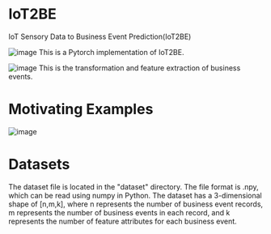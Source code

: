 # IoT2BE

IoT Sensory Data to Business Event Prediction(IoT2BE)

 ![image](https://user-images.githubusercontent.com/86541762/221352946-e7fd8d0b-cf2d-475a-9ad6-f19907c5930b.png)
This is a Pytorch implementation of IoT2BE.

![image](https://user-images.githubusercontent.com/86541762/221353867-a963a5f0-7e0e-4502-8242-22f0debe46bb.png)
This is the transformation and feature extraction of business events.

# Motivating Examples
![image](https://user-images.githubusercontent.com/86541762/221353970-7e084636-9081-4d7f-a523-586561ae58b5.png)



# Datasets

The dataset file is located in the "dataset" directory.
The file format is .npy, which can be read using numpy in Python.
The dataset has a 3-dimensional shape of [n,m,k], where n represents the number of business event records, m represents the number of business events in each record, and k represents the number of feature attributes for each business event.
